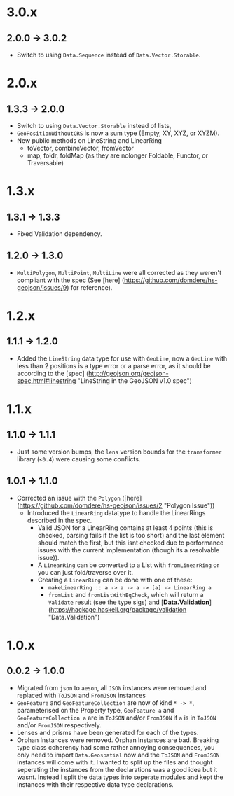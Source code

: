 # 3.0.x

## 2.0.0 -> 3.0.2

- Switch to using `Data.Sequence` instead of `Data.Vector.Storable`. 

# 2.0.x

## 1.3.3 -> 2.0.0

- Switch to using `Data.Vector.Storable` instead of lists, 
- `GeoPositionWithoutCRS` is now a sum type (Empty, XY, XYZ, or XYZM).
- New public methods on LineString and LinearRing
    - toVector, combineVector, fromVector
    - map, foldr, foldMap (as they are nolonger Foldable, Functor, or Traversable)

# 1.3.x

## 1.3.1 -> 1.3.3

- Fixed Validation dependency.

## 1.2.0 -> 1.3.0

-   `MultiPolygon`, `MultiPoint`, `MultiLine` were all corrected as they weren't compliant with the spec (See [here] (https://github.com/domdere/hs-geojson/issues/9) for reference).

# 1.2.x

## 1.1.1 -> 1.2.0

-   Added the `LineString` data type for use with `GeoLine`, now a `GeoLine` with less than 2 positions is a type error or a parse error, as it should be according to the [spec] (http://geojson.org/geojson-spec.html#linestring "LineString in the GeoJSON v1.0 spec")

# 1.1.x

## 1.1.0 -> 1.1.1

-   Just some version bumps, the `lens` version bounds for the `transformer` library (`<0.4`) were causing some conflicts.

## 1.0.1 -> 1.1.0

-   Corrected an issue with the `Polygon` ([here] (https://github.com/domdere/hs-geojson/issues/2 "Polygon Issue"))
    -   Introduced the `LinearRing` datatype to handle the LinearRings described in the spec.
        -   Valid JSON for a LinearRing contains at least 4 points (this is checked, parsing fails if the list is too short) and the last element should match the first, but this isnt checked due to performance issues with the current implementation (though its a resolvable issue)).
        -   A `LinearRing` can be converted to a List with `fromLinearRing` or you can just fold/traverse over it.
        -   Creating a `LinearRing` can be done with one of these:
            -   `makeLinearRing :: a -> a -> a -> [a] -> LinearRing a`
            -   `fromList` and `fromListWithEqCheck`, which will return a `Validate` result (see the type sigs) and [**Data.Validation**] (https://hackage.haskell.org/package/validation "Data.Validation")

# 1.0.x

## 0.0.2 -> 1.0.0

-   Migrated from `json` to `aeson`, all `JSON` instances were removed and replaced with `ToJSON` and `FromJSON` instances
-   `GeoFeature` and `GeoFeatureCollection` are now of kind `* -> *`, parameterised on the Property type, `GeoFeature a` and `GeoFeatureCollection a` are in `ToJSON` and/or `FromJSON` if `a` is in `ToJSON` and/or `FromJSON` respectively.
-   Lenses and prisms have been generated for each of the types.
-   Orphan Instances were removed.  Orphan Instances are bad.  Breaking type class coherency had some rather annoying consequences, you only need to import `Data.Geospatial` now and the `ToJSON` and `FromJSON` instances will come with it.  I wanted to split up the files and thought seperating the instances from the declarations was a good idea but it wasnt.  Instead I split the data types into seperate modules and kept the instances with their respective data type declarations.


